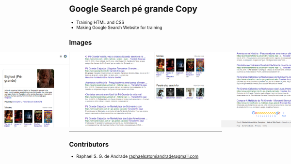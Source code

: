 # Google Search pé grande Copy
- Training HTML and CSS
- Making Google Search Website for training

## Images
<div style="display: flex; justify-content: center">
<img src="wizard_oz/images/Screenshot_2.png" width="500" height="250">
<img src="wizard_oz/images/Screenshot_1.png" width="500" height="250">
<img src="wizard_oz/images/Screenshot_3.png" width="500" height="250">
</div>


---
## Contributors

- Raphael S. G. de Andrade <raphaelsatomiandrade@gmail.com>

